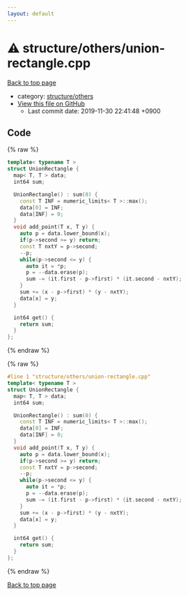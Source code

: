 ```yaml
---
layout: default
---
```


<!-- mathjax config similar to math.stackexchange -->
<script type="text/javascript" async
  src="https://cdnjs.cloudflare.com/ajax/libs/mathjax/2.7.5/MathJax.js?config=TeX-MML-AM_CHTML">
</script>
<script type="text/x-mathjax-config">
  MathJax.Hub.Config({
    TeX: { equationNumbers: { autoNumber: "AMS" }},
    tex2jax: {
      inlineMath: [ ['$','$'] ],
      processEscapes: true
    },
    "HTML-CSS": { matchFontHeight: false },
    displayAlign: "left",
    displayIndent: "2em"
  });
</script>

<script type="text/javascript" src="https://cdnjs.cloudflare.com/ajax/libs/jquery/3.4.1/jquery.min.js"></script>
<script src="https://cdn.jsdelivr.net/npm/jquery-balloon-js@1.1.2/jquery.balloon.min.js" integrity="sha256-ZEYs9VrgAeNuPvs15E39OsyOJaIkXEEt10fzxJ20+2I=" crossorigin="anonymous"></script>
<script type="text/javascript" src="../../../assets/js/copy-button.js"></script>
<link rel="stylesheet" href="../../../assets/css/copy-button.css" />


# :warning: structure/others/union-rectangle.cpp

<a href="../../../index.html">Back to top page</a>

* category: <a href="../../../index.html#40d73e22b7d986e3399449c25c8b23a1">structure/others</a>
* <a href="{{ site.github.repository_url }}/blob/master/structure/others/union-rectangle.cpp">View this file on GitHub</a>
    - Last commit date: 2019-11-30 22:41:48 +0900




## Code

<a id="unbundled"></a>
{% raw %}
```cpp
template< typename T >
struct UnionRectangle {
  map< T, T > data;
  int64 sum;

  UnionRectangle() : sum(0) {
    const T INF = numeric_limits< T >::max();
    data[0] = INF;
    data[INF] = 0;
  }
  void add_point(T x, T y) {
    auto p = data.lower_bound(x);
    if(p->second >= y) return;
    const T nxtY = p->second;
    --p;
    while(p->second <= y) {
      auto it = *p;
      p = --data.erase(p);
      sum -= (it.first - p->first) * (it.second - nxtY);
    }
    sum += (x - p->first) * (y - nxtY);
    data[x] = y;
  }

  int64 get() {
    return sum;
  }
};

```
{% endraw %}

<a id="bundled"></a>
{% raw %}
```cpp
#line 1 "structure/others/union-rectangle.cpp"
template< typename T >
struct UnionRectangle {
  map< T, T > data;
  int64 sum;

  UnionRectangle() : sum(0) {
    const T INF = numeric_limits< T >::max();
    data[0] = INF;
    data[INF] = 0;
  }
  void add_point(T x, T y) {
    auto p = data.lower_bound(x);
    if(p->second >= y) return;
    const T nxtY = p->second;
    --p;
    while(p->second <= y) {
      auto it = *p;
      p = --data.erase(p);
      sum -= (it.first - p->first) * (it.second - nxtY);
    }
    sum += (x - p->first) * (y - nxtY);
    data[x] = y;
  }

  int64 get() {
    return sum;
  }
};

```
{% endraw %}

<a href="../../../index.html">Back to top page</a>

